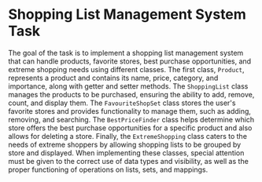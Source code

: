 # Shopping List Management System Task

The goal of the task is to implement a shopping list management system that can handle products, favorite stores, best purchase opportunities, and extreme shopping needs using different classes. The first class, `Product`, represents a product and contains its name, price, category, and importance, along with getter and setter methods. The `ShoppingList` class manages the products to be purchased, ensuring the ability to add, remove, count, and display them. The `FavouriteShopSet` class stores the user's favorite stores and provides functionality to manage them, such as adding, removing, and searching. The `BestPriceFinder` class helps determine which store offers the best purchase opportunities for a specific product and also allows for deleting a store. Finally, the `ExtremeShopping` class caters to the needs of extreme shoppers by allowing shopping lists to be grouped by store and displayed. When implementing these classes, special attention must be given to the correct use of data types and visibility, as well as the proper functioning of operations on lists, sets, and mappings.
